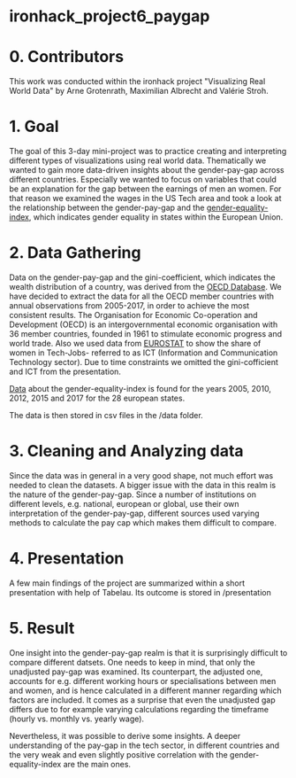 # ironhack_project6_paygap

# 0. Contributors
This work was conducted within the ironhack project "Visualizing Real World Data" by Arne Grotenrath, Maximilian Albrecht and Valérie Stroh.

# 1. Goal
The goal of this 3-day mini-project was to practice creating and interpreting different types of visualizations using real world data.
Thematically we wanted to gain more data-driven insights about the gender-pay-gap across different countries. Especially we wanted to focus on variables that could be an explanation for the gap between the earnings of men an women. For that reason we examined the wages in the US Tech area and took a look at the relationship between the gender-pay-gap and the [gender-equality-index](https://eige.europa.eu/gender-equality-index/about), which indicates gender equality in states within the European Union. 

# 2. Data Gathering
Data on the gender-pay-gap and the gini-coefficient, which indicates the wealth distribution of a country, was derived from the [OECD Database](https://data.oecd.org/earnwage/gender-wage-gap.htm). We have decided to extract the data for all the OECD member countries with annual observations from 2005-2017, in order to achieve the most consistent results. The Organisation for Economic Co-operation and Development (OECD) is an intergovernmental economic organisation with 36 member countries, founded in 1961 to stimulate economic progress and world trade. 
Also we used data from [EUROSTAT](https://ec.europa.eu/eurostat/web/products-datasets/-/isoc_sks_itsps) to show the share of women in Tech-Jobs- referred to as ICT (Information and Communication Technology sector). Due to time constraints we omitted the gini-cofficient and ICT from the presentation.

[Data](https://data.europa.eu/euodp/de/data/dataset/gender-equality-index/resource/1937ea33-7be1-486f-9126-7b60f087d4e4) about the gender-equality-index is found for the years 2005, 2010, 2012, 2015 and 2017 for the 28 european states.

The data is then stored in csv files in the /data folder.

# 3. Cleaning and Analyzing data

Since the data was in general in a very good shape, not much effort was needed to clean the datasets. A bigger issue with the data in this realm is the nature of the gender-pay-gap. Since a number of institutions on different levels, e.g. national, european or global, use their own interpretation of the gender-pay-gap, different sources used varying methods to calculate the pay cap which makes them difficult to compare. 

# 4. Presentation
A few main findings of the project are summarized within a short presentation with help of Tabelau. Its outcome is stored in /presentation

# 5. Result
One insight into the gender-pay-gap realm is that it is surprisingly difficult to compare different datsets. 
One needs to keep in mind, that only the unadjusted pay-gap was examined. Its counterpart, the adjusted one, accounts for e.g. different working hours or specialisations between men and women, and is hence calculated in a different manner regarding which factors are included.
It comes as a surprise that even the unadjusted gap differs due to for example varying calculations regarding the timeframe (hourly vs. monthly vs. yearly wage).

Nevertheless, it was possible to derive some insights. A deeper understanding of the pay-gap in the tech sector, in different countries and the very weak and even slightly positive correlation with the gender-equality-index are the main ones.

